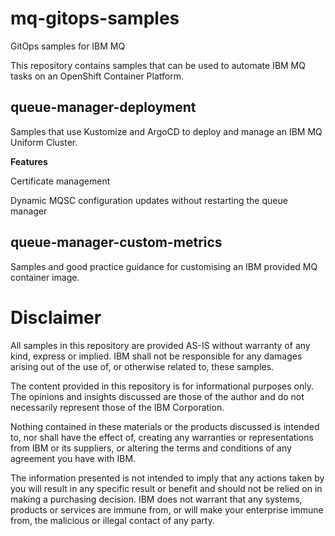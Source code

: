 # mq-gitops-samples
GitOps samples for IBM MQ

This repository contains samples that can be used to automate IBM MQ tasks on an OpenShift Container Platform.

## queue-manager-deployment

Samples that use Kustomize and ArgoCD to deploy and manage an IBM MQ Uniform Cluster.

**Features**
  
Certificate management  
  
Dynamic MQSC configuration updates without restarting the queue manager  
  
## queue-manager-custom-metrics
  
Samples and good practice guidance for customising an IBM provided MQ container image.
  




# Disclaimer  
All samples in this repository are provided AS-IS without warranty of any kind, express or implied.  IBM shall not be responsible for any damages arising out of the use of, or otherwise related to, these samples.

The content provided in this repository is for informational purposes only. The opinions and insights discussed are those of the author and do not necessarily represent those of the IBM Corporation.

Nothing contained in these materials or the products discussed is intended to, nor shall have the effect of, creating any warranties or representations from IBM or its suppliers, or altering the terms and conditions of any agreement you have with IBM.

The information presented is not intended to imply that any actions taken by you will result in any specific result or benefit and should not be relied on in making a purchasing decision. IBM does not warrant that any systems, products or services are immune from, or will make your enterprise immune from, the malicious or illegal contact of any party.
